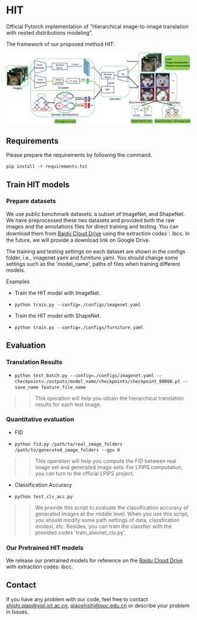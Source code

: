 # HIT
Official Pytorch implementation of "Hierarchical image-to-image translation with nested distributions modeling".

The framework of our proposed method HIT:

![image](framework.png)

## Requirements

Please prepare the requirements by following the command.
```
pip install -r requirements.txt
```

## Train HIT models
### Prepare datasets
We use public benchmark datasets: a subset of ImageNet, and ShapeNet. We have preprocessed these two 
datasets and provided both the raw images and the annotations files for direct training and testing. You can 
download them from [Baidu Cloud Drive](https://pan.baidu.com/s/1kTD5MFVfeaFyXh_n0_sm6Q) using the extraction codes：ibcc.
In the future, we will provide a download link on Google Drive.

The training and testing settings on each dataset are shown in the configs folder, i.e., 
imagenet.yaml and furniture.yaml. You should change some settings such as the 'model_name', 
 paths of files when training different models.


Examples
- Train the HIT model with ImageNet.
- ```
  python train.py --config=./configs/imagenet.yaml
  ``` 

- Train the HIT model with ShapeNet.
- ```
  python train.py --config=./configs/furniture.yaml
  ```


## Evaluation
### Translation Results 
- ```
  python test_batch.py --config=./configs/imagenet.yaml --checkpoint=./outputs/model_name/checkpoints/checkpoint_80000.pt --save_name feature_file_name
  ``` 
>>This operation will help you obtain the hierarchical translation results for each test image.

### Quantitative evaluation
- FID
- ```
  python fid.py /path/to/real_image_folders  /path/to/generated_image_folders --gpu 0
  ```
>>This operation will help you compute the FID between real image set and generated image sets. For LPIPS computation, you can turn to the official LPIPS project.

- Classification Accuracy
- ```
  python test_cls_acc.py
  ```
>>We provide this script to evaluate the classification accuracy of generated images at the middle level. When you use this script, you should modify some path settings of
> data, classfication modesl, etc. Besides, you can train the classfier with the provided codes 'train_alexnet_cls.py'.


### Our Pretrained HIT models

We release our pretrained models for reference on the [Baidu Cloud Drive](https://pan.baidu.com/s/1sjtE4WHCtUWm00n7XdVxAA) with extraction codes: ibcc.

## Contact
If you have any problem with our code, feel free to contact [shishi.qiao@vipl.ict.ac.cn](mailto:shishi.qiao@vipl.ict.ac.cn),
 [qiaoshishi@ouc.edu.cn](mailto:qiaoshishi@ouc.edu.cn)
or describe your problem in Issues.


